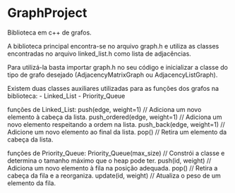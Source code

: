 # GraphProject
Biblioteca em c++ de grafos.

A biblioteca principal encontra-se no arquivo graph.h e utiliza as classes encontradas no arquivo linked_list.h como lista de adjacências.

Para utilizá-la basta importar graph.h no seu código e inicializar a classe do tipo de grafo desejado (AdjacencyMatrixGraph ou AdjacencyListGraph).

Existem duas classes auxiliares utilizadas para as funções dos grafos na biblioteca:
    - Linked_List
    - Priority_Queue

funções de Linked_List:
    push(edge, weight=1) // Adiciona um novo elemento à cabeça da lista.
    push_ordered(edge, weight=1) // Adiciona um novo elemento respeitando a ordem na lista.
    push_back(edge, weight=1) // Adicione um novo elemento ao final da lista.
    pop() // Retira um elemento da cabeça da lista.

funções de Priority_Queue:
    Priority_Queue(max_size) // Constrói a classe e determina o tamanho máximo que o heap pode ter.
    push(id, weight) // Adiciona um novo elemento à fila na posição adequada.
    pop() // Retira a cabeça da fila e a reorganiza.
    update(id, weight) // Atualiza o peso de um elemento da fila.
